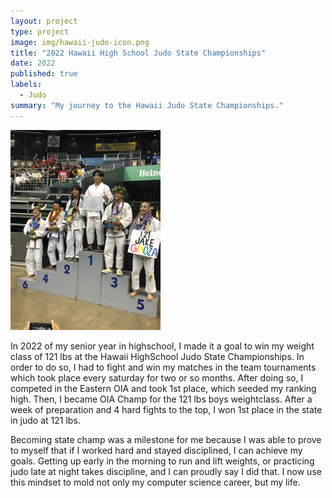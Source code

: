 ```yaml
---
layout: project
type: project
image: img/hawaii-judo-icon.png
title: "2022 Hawaii High School Judo State Championships"
date: 2022
published: true
labels:
  - Judo
summary: "My journey to the Hawaii Judo State Championships."
---
```

<img class="img-fluid" src="../img/hawaii-judo-podium.png">

In 2022 of my senior year in highschool, I made it a goal to win my weight class of 121 lbs at the Hawaii HighSchool Judo State Championships. In order to do so, I had to fight and win my matches in the team tournaments which took place every saturday for two or so months. After doing so, I competed in the Eastern OIA and took 1st place, which seeded my ranking high. Then, I became OIA Champ for the 121 lbs boys weightclass. After a week of preparation and 4 hard fights to the top, I won 1st place in the state in judo at 121 lbs. 

Becoming state champ was a milestone for me because I was able to prove to myself that if I worked hard and stayed disciplined, I can achieve my goals. Getting up early in the morning to run and lift weights, or practicing judo late at night takes discipline, and I can proudly say I did that.  I now use this mindset to mold not only my computer science career, but my life.
